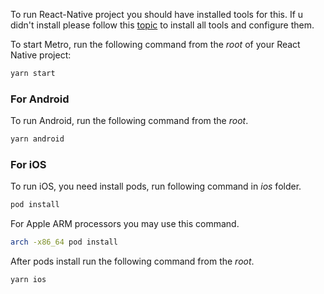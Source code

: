 To run React-Native project you should have installed tools for this. If u didn't install please follow this [topic](https://reactnative.dev/docs/environment-setup?platform=android) to install all tools and configure them.

To start Metro, run the following command from the _root_ of your React Native project:

```bash
yarn start
```

### For Android

To run Android, run the following command from the _root_.

```bash
yarn android
```

### For iOS

To run iOS, you need install pods, run following command in _ios_ folder.

```bash
pod install
```

For Apple ARM processors you may use this command.

```bash
arch -x86_64 pod install
```

After pods install run the following command from the _root_.

```bash
yarn ios
```
